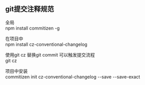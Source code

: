 ## git提交注释规范


全局  
npm install commitizen -g


在项目中  
npm install cz-conventional-changelog


使用git cz 替换git commit 可以触发提交流程  
git cz



项目中安装  
commitizen init cz-conventional-changelog --save --save-exact
